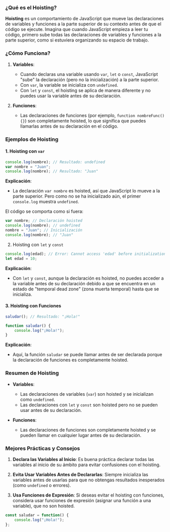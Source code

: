 ### ¿Qué es el Hoisting?

**Hoisting** es un comportamiento de JavaScript que mueve las declaraciones de variables y funciones a la parte superior de su contexto antes de que el código se ejecute. Imagina que cuando JavaScript empieza a leer tu código, primero sube todas las declaraciones de variables y funciones a la parte superior, como si estuviera organizando su espacio de trabajo.

### ¿Cómo Funciona?

1. **Variables**:
    
    - Cuando declaras una variable usando `var`, `let` o `const`, JavaScript "sube" la declaración (pero no la inicialización) a la parte superior.
    - Con `var`, la variable se inicializa con `undefined`.
    - Con `let` y `const`, el hoisting se aplica de manera diferente y no puedes usar la variable antes de su declaración.
2. **Funciones**:
    
    - Las declaraciones de funciones (por ejemplo, `function nombreFunc() {}`) son completamente hoisted, lo que significa que puedes llamarlas antes de su declaración en el código.

### Ejemplos de Hoisting

#### 1. Hoisting con `var`

```js
console.log(nombre); // Resultado: undefined
var nombre = "Juan";
console.log(nombre); // Resultado: "Juan"
```

**Explicación**:

- La declaración `var nombre` es hoisted, así que JavaScript lo mueve a la parte superior. Pero como no se ha inicializado aún, el primer `console.log` muestra `undefined`.

El código se comporta como si fuera:

```js
var nombre; // Declaración hoisted
console.log(nombre); // undefined
nombre = "Juan"; // Inicialización
console.log(nombre); // "Juan"
```

2. Hoisting con `let` y `const`

```js
console.log(edad); // Error: Cannot access 'edad' before initialization
let edad = 10;
```

**Explicación**:

- Con `let` y `const`, aunque la declaración es hoisted, no puedes acceder a la variable antes de su declaración debido a que se encuentra en un estado de "temporal dead zone" (zona muerta temporal) hasta que se inicializa.

#### 3. Hoisting con Funciones

```js
saludar(); // Resultado: "¡Hola!"

function saludar() {
    console.log("¡Hola!");
}
```

**Explicación**:

- Aquí, la función `saludar` se puede llamar antes de ser declarada porque la declaración de funciones es completamente hoisted.

### Resumen de Hoisting

- **Variables**:
    
    - Las declaraciones de variables (`var`) son hoisted y se inicializan como `undefined`.
    - Las declaraciones con `let` y `const` son hoisted pero no se pueden usar antes de su declaración.
- **Funciones**:
    
    - Las declaraciones de funciones son completamente hoisted y se pueden llamar en cualquier lugar antes de su declaración.

### Mejores Prácticas y Consejos

1. **Declara las Variables al Inicio**: Es buena práctica declarar todas las variables al inicio de su ámbito para evitar confusiones con el hoisting.
    
2. **Evita Usar Variables Antes de Declararlas**: Siempre inicializa las variables antes de usarlas para que no obtengas resultados inesperados (como `undefined` o errores).
    
3. **Usa Funciones de Expresión**: Si deseas evitar el hoisting con funciones, considera usar funciones de expresión (asignar una función a una variable), que no son hoisted.

```js
const saludar = function() {
    console.log("¡Hola!");
};
```


